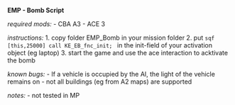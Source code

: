 **EMP - Bomb Script**

*required mods:*
	- CBA A3
	- ACE 3

*instructions:*
	1. copy folder EMP_Bomb in your mission folder
	2. put ```sqf [this,25000] call KE_EB_fnc_init; ``` in the init-field of your activation object (eg laptop)
	3. start the game and use the ace interaction to acktivate the bomb

*known bugs:*
	- If a vehicle is occupied by the AI, the light of the vehicle remains on
	- not all buildings (eg from A2 maps) are supported

*notes:*
	- not tested in MP
